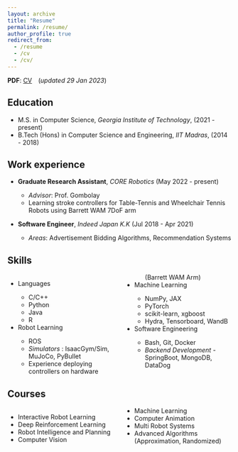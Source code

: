 ```yaml
---
layout: archive
title: "Resume"
permalink: /resume/
author_profile: true
redirect_from:
  - /resume
  - /cv
  - /cv/
---
```

<p style="text-align:left">
  <b>PDF</b>: <a href="/files/akrishna_CV.pdf">CV</a> 
  <span style="margin-left:10px">(<i>updated 29 Jan 2023</i>)</span>
</p>

Education
-----------
* M.S. in Computer Science, _Georgia Institute of Technology_, (2021 - present)
* B.Tech (Hons) in Computer Science and Engineering, _IIT Madras_, (2014 - 2018)

Work experience
----------------
* **Graduate Research Assistant**, _CORE Robotics_ (May 2022 - present)
  * _Advisor_: Prof. Gombolay
  * Learning stroke controllers for Table-Tennis and Wheelchair Tennis Robots using Barrett WAM 7DoF arm

* **Software Engineer**, _Indeed Japan K.K_ (Jul 2018 - Apr 2021)
  * _Areas_: Advertisement Bidding Algorithms, Recommendation Systems
 
Skills
--------
<div style="column-count:2; column-gap:20px;">
<ul>
  <li> Languages </li>
  <ul>
    <li> C/C++ </li>
    <li> Python </li>
    <li> Java </li>
    <li> R </li>
  </ul>
  <li> Robot Learning </li>
  <ul> 
    <li> ROS </li>
    <li> <i> Simulators </i>: IsaacGym/Sim, MuJoCo, PyBullet </li>
    <li> Experience deploying controllers on hardware (Barrett WAM Arm)</li>
  </ul>
  <li> Machine Learning </li>
  <ul>
    <li> NumPy, JAX </li>
    <li> PyTorch </li>
    <li> scikit-learn, xgboost </li>
    <li> Hydra, Tensorboard, WandB </li>
  </ul>
  <li> Software Engineering </li>
  <ul>
    <li> Bash, Git, Docker </li>
    <li> <i>Backend Development</i> - SpringBoot, MongoDB, DataDog </li>
  </ul>
</ul>
</div>


Courses
--------

<div style="column-count: 2; column-gap: 20px;">
  <ul>
    <li> Interactive Robot Learning </li>
    <li> Deep Reinforcement Learning </li>
    <li> Robot Intelligence and Planning </li>
    <li> Computer Vision </li>
    <li> Machine Learning </li>
    <li> Computer Animation </li>
    <li> Multi Robot Systems </li>
    <li> Advanced Algorithms (Approximation, Randomized) </li>
  </ul>
</div>

<!--
Publications
======
  <ul>{% for post in site.publications %}
    {% include archive-single-cv.html %}
  {% endfor %}</ul>
  
Talks
======
  <ul>{% for post in site.talks %}
    {% include archive-single-talk-cv.html %}
  {% endfor %}</ul>
  
Teaching
======
  <ul>{% for post in site.teaching %}
    {% include archive-single-cv.html %}
  {% endfor %}</ul>
   -->